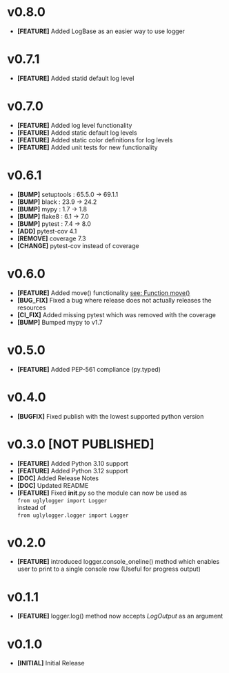 # v0.8.0
- **[FEATURE]** Added LogBase as an easier way to use logger

# v0.7.1

- **[FEATURE]** Added statid default log level

# v0.7.0

- **[FEATURE]** Added log level functionality
- **[FEATURE]** Added static default log levels
- **[FEATURE]** Added static color definitions for log levels
- **[FEATURE]** Added unit tests for new functionality

# v0.6.1

- **[BUMP]** setuptools : 65.5.0 -> 69.1.1
- **[BUMP]** black : 23.9 -> 24.2
- **[BUMP]** mypy : 1.7 -> 1.8
- **[BUMP]** flake8 : 6.1 -> 7.0
- **[BUMP]** pytest : 7.4 -> 8.0
- **[ADD]** pytest-cov 4.1
- **[REMOVE]** coverage 7.3
- **[CHANGE]** pytest-cov instead of coverage

# v0.6.0

- **[FEATURE]** Added move() functionality [see: Function move()](README.md#function_move)
- **[BUG_FIX]** Fixed a bug where release does not actually releases the resources
- **[CI_FIX]** Added missing pytest which was removed with the coverage
- **[BUMP]** Bumped mypy to v1.7

# v0.5.0

- **[FEATURE]** Added PEP-561 compliance (py.typed)

# v0.4.0

- **[BUGFIX]** Fixed publish with the lowest supported python version

# v0.3.0 [NOT PUBLISHED]

- **[FEATURE]** Added Python 3.10 support
- **[FEATURE]** Added Python 3.12 support
- **[DOC]** Added Release Notes
- **[DOC]** Updated README
- **[FEATURE]** Fixed **init**.py so the module can now be used as  
  `from uglylogger import Logger`  
  instead of  
  `from uglylogger.logger import Logger`

# v0.2.0

- **[FEATURE]** introduced logger.console_oneline() method which enables user to print to a single console row (Useful for progress output)

# v0.1.1

- **[FEATURE]** logger.log() method now accepts _LogOutput_ as an argument

# v0.1.0

- **[INITIAL]** Initial Release
